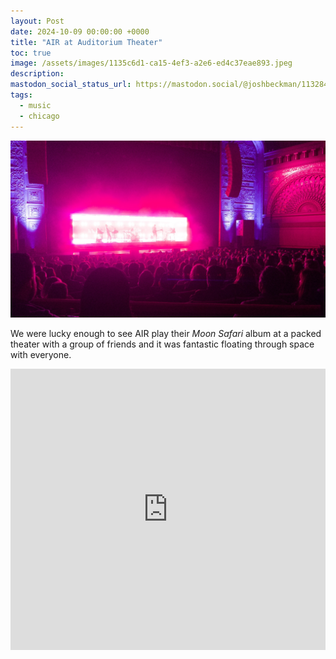 ```yaml
---
layout: Post
date: 2024-10-09 00:00:00 +0000
title: "AIR at Auditorium Theater"
toc: true
image: /assets/images/1135c6d1-ca15-4ef3-a2e6-ed4c37eae893.jpeg
description: 
mastodon_social_status_url: https://mastodon.social/@joshbeckman/113284387133030251
tags: 
  - music
  - chicago
---
```




![AIR](/assets/images/1135c6d1-ca15-4ef3-a2e6-ed4c37eae893.jpeg)

We were lucky enough to see AIR play their _Moon Safari_ album at a packed theater with a group of friends and it was fantastic floating through space with everyone.

<iframe allow="autoplay *; encrypted-media *;" frameborder="0" height="450" style="width:100%;max-width:660px;overflow:hidden;background:transparent;" sandbox="allow-forms allow-popups allow-same-origin allow-scripts allow-storage-access-by-user-activation allow-top-navigation-by-user-activation" src="https://embed.music.apple.com/us/album/moon-safari/693063670"></iframe>
